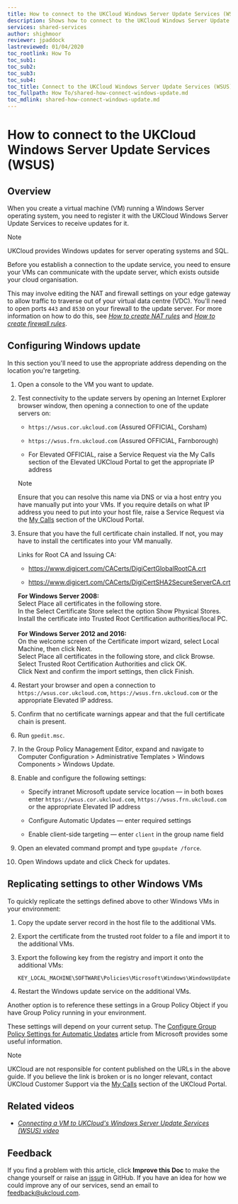 ```yaml
---
title: How to connect to the UKCloud Windows Server Update Services (WSUS)
description: Shows how to connect to the UKCloud Windows Server Update Services (WSUS) to keep your VMs up to date
services: shared-services
author: shighmoor
reviewer: jpaddock
lastreviewed: 01/04/2020
toc_rootlink: How To
toc_sub1: 
toc_sub2:
toc_sub3:
toc_sub4:
toc_title: Connect to the UKCloud Windows Server Update Services (WSUS)
toc_fullpath: How To/shared-how-connect-windows-update.md
toc_mdlink: shared-how-connect-windows-update.md
---
```


# How to connect to the UKCloud Windows Server Update Services (WSUS)

## Overview

When you create a virtual machine (VM) running a Windows Server operating system, you need to register it with the UKCloud Windows Server Update Services to receive updates for it.

> [!NOTE]
> UKCloud provides Windows updates for server operating systems and SQL.

Before you establish a connection to the update service, you need to ensure your VMs can communicate with the update server, which exists outside your cloud organisation.

This may involve editing the NAT and firewall settings on your edge gateway to allow traffic to traverse out of your virtual data centre (VDC). You'll need to open ports `443` and `8530` on your firewall to the update server. For more information on how to do this, see [*How to create NAT rules*](../vmware/vmw-how-create-nat-rules.md) and [*How to create firewall rules*](../vmware/vmw-how-create-firewall-rules.md).

## Configuring Windows update

In this section you'll need to use the appropriate address depending on the location you're targeting.

1. Open a console to the VM you want to update.

2. Test connectivity to the update servers by opening an Internet Explorer browser window, then opening a connection to one of the update servers on:

    - `https://wsus.cor.ukcloud.com` (Assured OFFICIAL, Corsham)

    - `https://wsus.frn.ukcloud.com` (Assured OFFICIAL, Farnborough)

    - For Elevated OFFICIAL, raise a Service Request via the My Calls section of the Elevated UKCloud Portal to get the appropriate IP address

    > [!NOTE]
    > Ensure that you can resolve this name via DNS or via a host entry you have manually put into your VMs. If you require details on what IP address you need to put into your host file, raise a Service Request via the [My Calls](https://portal.skyscapecloud.com/support/ivanti) section of the UKCloud Portal.

3. Ensure that you have the full certificate chain installed. If not, you may have to install the certificates into your VM manually.

    Links for Root CA and Issuing CA:

    - <https://www.digicert.com/CACerts/DigiCertGlobalRootCA.crt>

    - <https://www.digicert.com/CACerts/DigiCertSHA2SecureServerCA.crt>

    **For Windows Server 2008:**<br>
    Select Place all certificates in the following store.<br>
    In the Select Certificate Store select the option Show Physical Stores.<br>
    Install the certificate into Trusted Root Certification authorities/local PC.<br>
    <br>
    **For Windows Server 2012 and 2016:**<br>
    On the welcome screen of the Certificate import wizard, select Local Machine, then click Next.<br>
    Select Place all certificates in the following store, and click Browse.<br>
    Select Trusted Root Certification Authorities and click OK.<br>
    Click Next and confirm the import settings, then click Finish.

4. Restart your browser and open a connection to `https://wsus.cor.ukcloud.com`, `https://wsus.frn.ukcloud.com` or the appropriate Elevated IP address.

5. Confirm that no certificate warnings appear and that the full certificate chain is present.

6. Run `gpedit.msc`.

7. In the Group Policy Management Editor, expand and navigate to Computer Configuration > Administrative Templates > Windows Components > Windows Update.

8. Enable and configure the following settings:

    - Specify intranet Microsoft update service location —  in both boxes enter `https://wsus.cor.ukcloud.com`, `https://wsus.frn.ukcloud.com` or the appropriate Elevated IP address

    - Configure Automatic Updates — enter required settings

    - Enable client-side targeting — enter `client` in the group name field

9. Open an elevated command prompt and type `gpupdate /force`.

10. Open Windows update and click Check for updates.

## Replicating settings to other Windows VMs

To quickly replicate the settings defined above to other Windows VMs in your environment:

1. Copy the update server record in the host file to the additional VMs.

2. Export the certificate from the trusted root folder to a file and import it to the additional VMs.

3. Export the following key from the registry and import it onto the additional VMs:

    `KEY_LOCAL_MACHINE\SOFTWARE\Policies\Microsoft\Windows\WindowsUpdate`

4. Restart the Windows update service on the additional VMs.

Another option is to reference these settings in a Group Policy Object if you have Group Policy running in your environment.

These settings will depend on your current setup. The [Configure Group Policy Settings for Automatic Updates](https://docs.microsoft.com/en-us/windows-server/administration/windows-server-update-services/deploy/4-configure-group-policy-settings-for-automatic-updates) article from Microsoft provides some useful information.

> [!NOTE]
> UKCloud are not responsible for content published on the URLs in the above guide. If you believe the link is broken or is no longer relevant, contact UKCloud Customer Support via the [My Calls](https://portal.skyscapecloud.com/support/ivanti) section of the UKCloud Portal.

## Related videos

- [*Connecting a VM to UKCloud's Windows Server Update Services (WSUS) video*](../shared/shared-vid-wsus.md)

## Feedback

If you find a problem with this article, click **Improve this Doc** to make the change yourself or raise an [issue](https://github.com/UKCloud/documentation/issues) in GitHub. If you have an idea for how we could improve any of our services, send an email to <feedback@ukcloud.com>.
